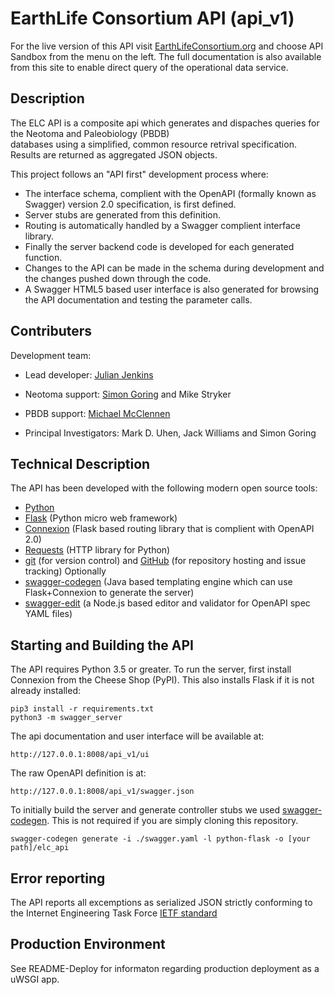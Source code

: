 # EarthLife Consortium API (api_v1)

For the live version of this API visit [EarthLifeConsortium.org](http://earthlifeconsortium.org) and choose API Sandbox
from the menu on the left. The full documentation is also available from this site to enable direct query of the operational data service.

## Description

The ELC API is a composite api which generates and dispaches queries for the Neotoma and Paleobiology (PBDB)  
databases using a simplified, common resource retrival specification. Results are returned as aggregated JSON objects.

This project follows an "API first" development process where:
* The interface schema, complient with the OpenAPI (formally known as Swagger) version 2.0 specification, is first defined.
* Server stubs are generated from this definition.
* Routing is automatically handled by a Swagger complient interface library.
* Finally the server backend code is developed for each generated function.
* Changes to the API can be made in the schema during development and the changes pushed down through the code.
* A Swagger HTML5 based user interface is also generated for browsing the API documentation and testing the parameter calls.


## Contributers

Development team:
* Lead developer: [Julian Jenkins](http://github.com/jpjenk)

* Neotoma support: [Simon Goring](http://github.com/SimonGoring) and Mike Stryker
* PBDB support: [Michael McClennen](http://github.com/mmcclenn)

* Principal Investigators: Mark D. Uhen, Jack Williams and Simon Goring


## Technical Description

The API has been developed with the following modern open source tools:
* [Python](https://www.python.org)
* [Flask](http://flask.pocoo.org) (Python micro web framework)
* [Connexion](http://connexion.readthedocs.io/en/latest) (Flask based routing library that is complient with OpenAPI 2.0)
* [Requests](http://docs.python-requests.org) (HTTP library for Python)
* [git](https://git-scm.com) (for version control) and [GitHub](http://github.com) (for repository hosting and issue tracking)
Optionally
* [swagger-codegen](http://swagger.io/swagger-codegen) (Java based templating engine which can use Flask+Connexion to generate the server)
* [swagger-edit](https://github.com/swagger-api/swagger-editor) (a Node.js based editor and validator for OpenAPI spec YAML files)


## Starting and Building the API

The API requires Python 3.5 or greater. To run the server, first install Connexion from the Cheese Shop (PyPI). This also installs Flask if it is not already installed:
```
pip3 install -r requirements.txt
python3 -m swagger_server
```
The api documentation and user interface will be available at:
```
http://127.0.0.1:8008/api_v1/ui
```
The raw OpenAPI definition is at:

```
http://127.0.0.1:8008/api_v1/swagger.json
```
To initially build the server and generate controller stubs we used [swagger-codegen](http://swagger.io/swagger-codegen). This is not required if you are simply cloning this repository.
```
swagger-codegen generate -i ./swagger.yaml -l python-flask -o [your
path]/elc_api
```

## Error reporting

The API reports all excemptions as serialized JSON strictly conforming to the Internet Engineering Task Force [IETF standard](https://tools.ietf.org/html/draft-ietf-appsawg-http-problem-00)


## Production Environment

See README-Deploy for informaton regarding production deployment as a uWSGI app.
